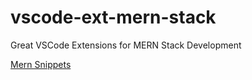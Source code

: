# vscode-ext-mern-stack
Great VSCode Extensions for MERN Stack Development

[Mern Snippets](https://marketplace.visualstudio.com/items?itemName=devzstudio.mern-snippets)

